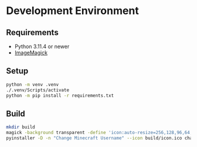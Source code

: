 # Development Environment

## Requirements
- Python 3.11.4 or newer
- [ImageMagick](https://imagemagick.org/script/download.php)


## Setup

```sh
python -m venv .venv
./.venv/Scripts/activate
python -m pip install -r requirements.txt
```

## Build

```sh
mkdir build
magick -background transparent -define 'icon:auto-resize=256,128,96,64,48,32,24,16' icon.svg build/icon.ico
pyinstaller -D -n "Change Minecraft Username" --icon build/icon.ico change_username.py
```
